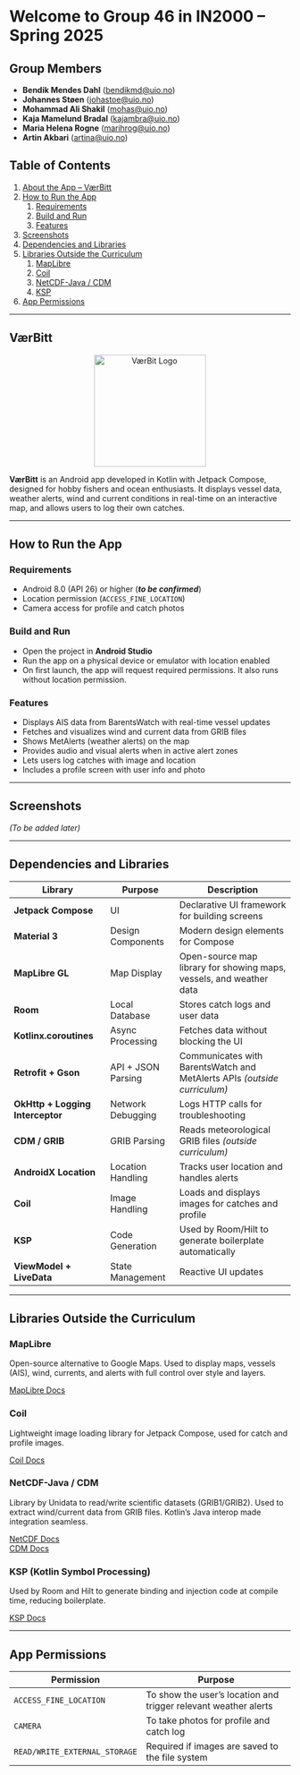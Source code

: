 # Welcome to Group 46 in IN2000 – Spring 2025

## Group Members
- **Bendik Mendes Dahl** (bendikmd@uio.no)  
- **Johannes Støen** (johastoe@uio.no)  
- **Mohammad Ali Shakil** (mohas@uio.no)  
- **Kaja Mamelund Bradal** (kajambra@uio.no)  
- **Maria Helena Rogne** (marihrog@uio.no)  
- **Artin Akbari** (artina@uio.no)

## Table of Contents

1. [About the App – VærBitt](#værbitt)  
2. [How to Run the App](#how-to-run-the-app)  
   1. [Requirements](#requirements)  
   2. [Build and Run](#build-and-run)  
   3. [Features](#features)  
3. [Screenshots](#screenshots)  
4. [Dependencies and Libraries](#dependencies-and-libraries)  
5. [Libraries Outside the Curriculum](#libraries-outside-the-curriculum)  
   1. [MapLibre](#maplibre)  
   2. [Coil](#coil)  
   3. [NetCDF-Java / CDM](#netcdf-java--cdm)  
   4. [KSP](#ksp-kotlin-symbol-processing)  
6. [App Permissions](#app-permissions)

---

## VærBitt

<!-- Still deciding on name -->
<p align="center">
  <img src="https://github.uio.no/IN2000-V25/team-46/raw/fda1b4150d3e8b074ebcb3d61234382fb63a5f04/app/src/main/res/drawable/app_logo.png" alt="VærBit Logo" width="200"/>
</p>

**VærBitt** is an Android app developed in Kotlin with Jetpack Compose, designed for hobby fishers and ocean enthusiasts. It displays vessel data, weather alerts, wind and current conditions in real-time on an interactive map, and allows users to log their own catches.

---

## How to Run the App

### Requirements
- Android 8.0 (API 26) or higher (***to be confirmed***)
- Location permission (`ACCESS_FINE_LOCATION`)
- Camera access for profile and catch photos

### Build and Run
- Open the project in **Android Studio**
- Run the app on a physical device or emulator with location enabled
- On first launch, the app will request required permissions. It also runs without location permission.

### Features
- Displays AIS data from BarentsWatch with real-time vessel updates
- Fetches and visualizes wind and current data from GRIB files
- Shows MetAlerts (weather alerts) on the map
- Provides audio and visual alerts when in active alert zones
- Lets users log catches with image and location
- Includes a profile screen with user info and photo

---

## Screenshots

*(To be added later)*

---

## Dependencies and Libraries

| Library                        | Purpose                | Description                                                                 |
|-------------------------------|------------------------|-----------------------------------------------------------------------------|
| **Jetpack Compose**           | UI                     | Declarative UI framework for building screens                              |
| **Material 3**                | Design Components      | Modern design elements for Compose                                         |
| **MapLibre GL**               | Map Display            | Open-source map library for showing maps, vessels, and weather data        |
| **Room**                      | Local Database         | Stores catch logs and user data                                            |
| **Kotlinx.coroutines**        | Async Processing       | Fetches data without blocking the UI                                       |
| **Retrofit + Gson**           | API + JSON Parsing     | Communicates with BarentsWatch and MetAlerts APIs *(outside curriculum)*   |
| **OkHttp + Logging Interceptor** | Network Debugging   | Logs HTTP calls for troubleshooting                                        |
| **CDM / GRIB**                | GRIB Parsing           | Reads meteorological GRIB files *(outside curriculum)*                     |
| **AndroidX Location**         | Location Handling      | Tracks user location and handles alerts                                    |
| **Coil**                      | Image Handling         | Loads and displays images for catches and profile                          |
| **KSP**                       | Code Generation        | Used by Room/Hilt to generate boilerplate automatically                    |
| **ViewModel + LiveData**      | State Management       | Reactive UI updates                                                         |

---

## Libraries Outside the Curriculum

### MapLibre
Open-source alternative to Google Maps. Used to display maps, vessels (AIS), wind, currents, and alerts with full control over style and layers.

[MapLibre Docs](https://maplibre.org/maplibre-native/android/api/)

### Coil
Lightweight image loading library for Jetpack Compose, used for catch and profile images.

[Coil Docs](https://coil-kt.github.io/coil/getting_started/)

### NetCDF-Java / CDM
Library by Unidata to read/write scientific datasets (GRIB1/GRIB2). Used to extract wind/current data from GRIB files. Kotlin’s Java interop made integration seamless.

[NetCDF Docs](https://docs.unidata.ucar.edu/netcdf-java/current/userguide/)  
[CDM Docs](https://docs.unidata.ucar.edu/netcdf-java/current/userguide/common_data_model_overview.html)

### KSP (Kotlin Symbol Processing)
Used by Room and Hilt to generate binding and injection code at compile time, reducing boilerplate.

[KSP Docs](https://kotlinlang.org/docs/ksp-overview.html)

---

## App Permissions

| Permission                    | Purpose                                                                 |
|------------------------------|-------------------------------------------------------------------------|
| `ACCESS_FINE_LOCATION`       | To show the user’s location and trigger relevant weather alerts         |
| `CAMERA`                     | To take photos for profile and catch log                                |
| `READ/WRITE_EXTERNAL_STORAGE`| Required if images are saved to the file system                         |
